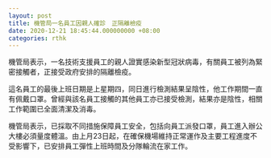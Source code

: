 ```yaml
---
layout: post
title: 機管局一名員工因親人確診　正隔離檢疫　
date: 2020-12-21 18:45:44.000000000 +08:00
categories: rthk
---
```


機管局表示，一名技術支援員工的親人證實感染新型冠狀病毒，有關員工被列為緊密接觸者，正接受政府安排的隔離檢疫。

這名員工的最後上班日期是上星期四，同日進行檢測結果呈陰性，他工作期間一直有佩戴口罩。曾經與該名員工接觸的其他員工亦已接受檢測，結果亦是陰性，相關工作範圍已全面清潔及消毒。

機管局表示，已採取不同措施保障員工安全，包括向員工派發口罩，員工進入辦公大樓必須量度體溫。由上月23日起，在確保機場維持正常運作及主要工程進度不受影響下，已安排員工彈性上班時間及分隊輪流在家工作。

